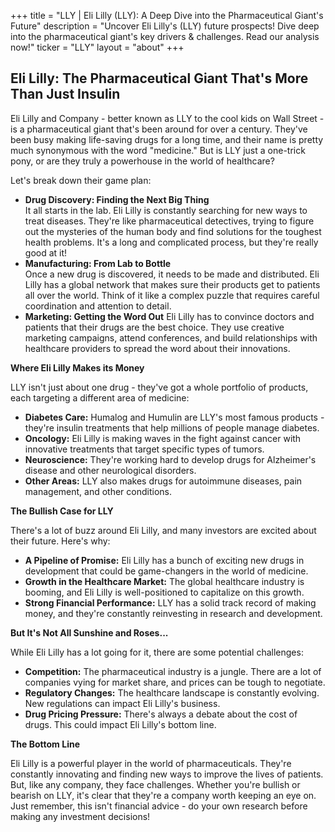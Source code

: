 +++
title = "LLY |  Eli Lilly (LLY): A Deep Dive into the Pharmaceutical Giant's Future"
description = "Uncover Eli Lilly's (LLY) future prospects! Dive deep into the pharmaceutical giant's key drivers & challenges.  Read our analysis now!"
ticker = "LLY"
layout = "about"
+++

        


## Eli Lilly: The Pharmaceutical Giant That's More Than Just Insulin

Eli Lilly and Company - better known as LLY to the cool kids on Wall Street - is a pharmaceutical giant that's been around for over a century. They've been busy making life-saving drugs for a long time, and their name is pretty much synonymous with the word "medicine." But is LLY just a one-trick pony, or are they truly a powerhouse in the world of healthcare? 

Let's break down their game plan: 

* **Drug Discovery: Finding the Next Big Thing**  
It all starts in the lab. Eli Lilly is constantly searching for new ways to treat diseases. They're like pharmaceutical detectives, trying to figure out the mysteries of the human body and find solutions for the toughest health problems. It's a long and complicated process, but they're really good at it! 
* **Manufacturing:  From Lab to Bottle**  
Once a new drug is discovered, it needs to be made and distributed. Eli Lilly has a global network that makes sure their products get to patients all over the world. Think of it like a complex puzzle that requires careful coordination and attention to detail.  
* **Marketing:  Getting the Word Out** 
Eli Lilly has to convince doctors and patients that their drugs are the best choice. They use creative marketing campaigns, attend conferences, and build relationships with healthcare providers to spread the word about their innovations.  

**Where Eli Lilly Makes its Money**

LLY isn't just about one drug - they've got a whole portfolio of products, each targeting a different area of medicine:

* **Diabetes Care:** Humalog and Humulin are LLY's most famous products - they're insulin treatments that help millions of people manage diabetes.  
* **Oncology:** Eli Lilly is making waves in the fight against cancer with innovative treatments that target specific types of tumors.  
* **Neuroscience:** They're working hard to develop drugs for Alzheimer's disease and other neurological disorders. 
* **Other Areas:** LLY also makes drugs for autoimmune diseases, pain management, and other conditions. 

**The Bullish Case for LLY**

There's a lot of buzz around Eli Lilly, and many investors are excited about their future. Here's why: 

* **A Pipeline of Promise:** Eli Lilly has a bunch of exciting new drugs in development that could be game-changers in the world of medicine. 
* **Growth in the Healthcare Market:** The global healthcare industry is booming, and Eli Lilly is well-positioned to capitalize on this growth.  
* **Strong Financial Performance:** LLY has a solid track record of making money, and they're constantly reinvesting in research and development. 

**But It's Not All Sunshine and Roses...**

While Eli Lilly has a lot going for it, there are some potential challenges:

* **Competition:** The pharmaceutical industry is a jungle.  There are a lot of companies vying for market share, and prices can be tough to negotiate. 
* **Regulatory Changes:** The healthcare landscape is constantly evolving. New regulations can impact Eli Lilly's business. 
* **Drug Pricing Pressure:**  There's always a debate about the cost of drugs. This could impact Eli Lilly's bottom line.  

**The Bottom Line**

Eli Lilly is a powerful player in the world of pharmaceuticals. They're constantly innovating and finding new ways to improve the lives of patients.  But, like any company, they face challenges.  Whether you're bullish or bearish on LLY, it's clear that they're a company worth keeping an eye on.  Just remember, this isn't financial advice - do your own research before making any investment decisions! 

        